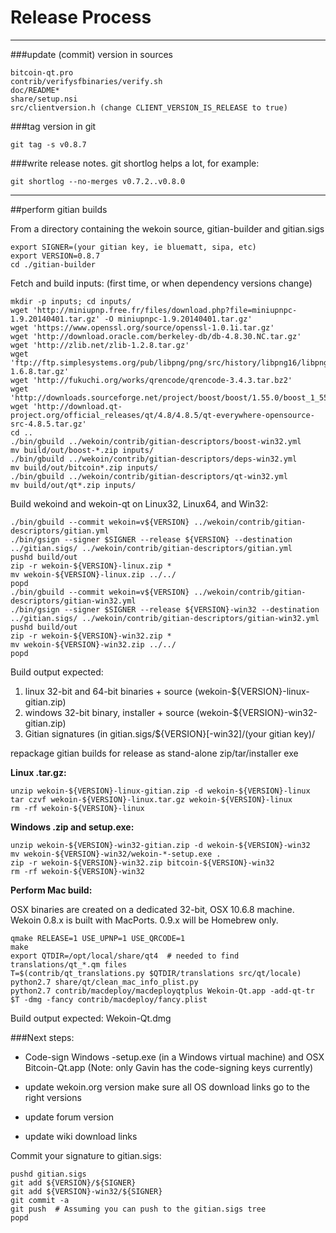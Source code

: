 Release Process
====================

* * *

###update (commit) version in sources


	bitcoin-qt.pro
	contrib/verifysfbinaries/verify.sh
	doc/README*
	share/setup.nsi
	src/clientversion.h (change CLIENT_VERSION_IS_RELEASE to true)

###tag version in git

	git tag -s v0.8.7

###write release notes. git shortlog helps a lot, for example:

	git shortlog --no-merges v0.7.2..v0.8.0

* * *

##perform gitian builds

 From a directory containing the wekoin source, gitian-builder and gitian.sigs
  
	export SIGNER=(your gitian key, ie bluematt, sipa, etc)
	export VERSION=0.8.7
	cd ./gitian-builder

 Fetch and build inputs: (first time, or when dependency versions change)

	mkdir -p inputs; cd inputs/
	wget 'http://miniupnp.free.fr/files/download.php?file=miniupnpc-1.9.20140401.tar.gz' -O miniupnpc-1.9.20140401.tar.gz'
	wget 'https://www.openssl.org/source/openssl-1.0.1i.tar.gz'
	wget 'http://download.oracle.com/berkeley-db/db-4.8.30.NC.tar.gz'
	wget 'http://zlib.net/zlib-1.2.8.tar.gz'
	wget 'ftp://ftp.simplesystems.org/pub/libpng/png/src/history/libpng16/libpng-1.6.8.tar.gz'
	wget 'http://fukuchi.org/works/qrencode/qrencode-3.4.3.tar.bz2'
	wget 'http://downloads.sourceforge.net/project/boost/boost/1.55.0/boost_1_55_0.tar.bz2'
	wget 'http://download.qt-project.org/official_releases/qt/4.8/4.8.5/qt-everywhere-opensource-src-4.8.5.tar.gz'
	cd ..
	./bin/gbuild ../wekoin/contrib/gitian-descriptors/boost-win32.yml
	mv build/out/boost-*.zip inputs/
	./bin/gbuild ../wekoin/contrib/gitian-descriptors/deps-win32.yml
	mv build/out/bitcoin*.zip inputs/
	./bin/gbuild ../wekoin/contrib/gitian-descriptors/qt-win32.yml
	mv build/out/qt*.zip inputs/

 Build wekoind and wekoin-qt on Linux32, Linux64, and Win32:
  
	./bin/gbuild --commit wekoin=v${VERSION} ../wekoin/contrib/gitian-descriptors/gitian.yml
	./bin/gsign --signer $SIGNER --release ${VERSION} --destination ../gitian.sigs/ ../wekoin/contrib/gitian-descriptors/gitian.yml
	pushd build/out
	zip -r wekoin-${VERSION}-linux.zip *
	mv wekoin-${VERSION}-linux.zip ../../
	popd
	./bin/gbuild --commit wekoin=v${VERSION} ../wekoin/contrib/gitian-descriptors/gitian-win32.yml
	./bin/gsign --signer $SIGNER --release ${VERSION}-win32 --destination ../gitian.sigs/ ../wekoin/contrib/gitian-descriptors/gitian-win32.yml
	pushd build/out
	zip -r wekoin-${VERSION}-win32.zip *
	mv wekoin-${VERSION}-win32.zip ../../
	popd

  Build output expected:

  1. linux 32-bit and 64-bit binaries + source (wekoin-${VERSION}-linux-gitian.zip)
  2. windows 32-bit binary, installer + source (wekoin-${VERSION}-win32-gitian.zip)
  3. Gitian signatures (in gitian.sigs/${VERSION}[-win32]/(your gitian key)/

repackage gitian builds for release as stand-alone zip/tar/installer exe

**Linux .tar.gz:**

	unzip wekoin-${VERSION}-linux-gitian.zip -d wekoin-${VERSION}-linux
	tar czvf wekoin-${VERSION}-linux.tar.gz wekoin-${VERSION}-linux
	rm -rf wekoin-${VERSION}-linux

**Windows .zip and setup.exe:**

	unzip wekoin-${VERSION}-win32-gitian.zip -d wekoin-${VERSION}-win32
	mv wekoin-${VERSION}-win32/wekoin-*-setup.exe .
	zip -r wekoin-${VERSION}-win32.zip bitcoin-${VERSION}-win32
	rm -rf wekoin-${VERSION}-win32

**Perform Mac build:**

  OSX binaries are created on a dedicated 32-bit, OSX 10.6.8 machine.
  Wekoin 0.8.x is built with MacPorts.  0.9.x will be Homebrew only.

	qmake RELEASE=1 USE_UPNP=1 USE_QRCODE=1
	make
	export QTDIR=/opt/local/share/qt4  # needed to find translations/qt_*.qm files
	T=$(contrib/qt_translations.py $QTDIR/translations src/qt/locale)
	python2.7 share/qt/clean_mac_info_plist.py
	python2.7 contrib/macdeploy/macdeployqtplus Wekoin-Qt.app -add-qt-tr $T -dmg -fancy contrib/macdeploy/fancy.plist

 Build output expected: Wekoin-Qt.dmg

###Next steps:

* Code-sign Windows -setup.exe (in a Windows virtual machine) and
  OSX Bitcoin-Qt.app (Note: only Gavin has the code-signing keys currently)

* update wekoin.org version
  make sure all OS download links go to the right versions

* update forum version

* update wiki download links

Commit your signature to gitian.sigs:

	pushd gitian.sigs
	git add ${VERSION}/${SIGNER}
	git add ${VERSION}-win32/${SIGNER}
	git commit -a
	git push  # Assuming you can push to the gitian.sigs tree
	popd

